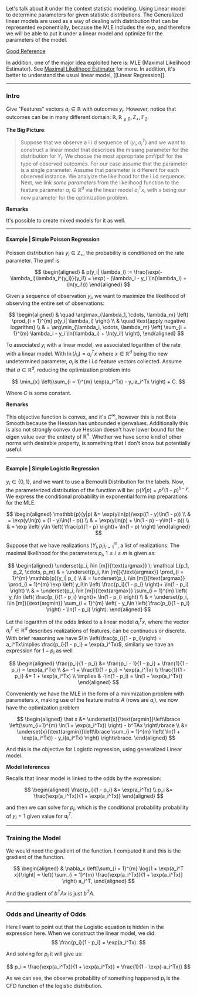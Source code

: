 Let's talk about it under the context statistic modeling. Using Linear model to determine parameters for given statistic distributions. The Generalized linear models are used as a way of dealing with distribution that can be represented exponentially, because the MLE includes the exp, and therefore we will be able to put it under a linear model and optimize for the parameters of the model. 

[Good Reference](http://statmath.wu.ac.at/courses/heather_turner/glmCourse_001.pdf)

In addition, one of the major idea exploited here is: MLE (Maximal Likelihood Estimator). See [Maximal Likelihood Estimator](../STATS%20501%20Statistics%20for%20Mathematicians/Maximal%20Likelihood%20Estimator.md) for more. In addition, it's better to understand the usual linear model, [[Linear Regression]]. 

---

### **Intro**

Give "Features" vectors $a_i \in \mathbb{R}$ with outcomes $y_i$. However, notice that outcomes can be in many different domain: $\mathbb{R}, \mathbb{R}_{\le 0}, \mathbb{Z}_+, \mathbb{F_2}$. 

**The Big Picture**: 

> Suppose that we observe a i.i.d sequence of $(y_i, a_i^T)$ and we want to construct a linear model that describes the missing parameter for the distribution for $Y_i$.  We choose the most appropriate pmf/pdf for the type of observed outcomes. For our case assume that the parameter is a single parameter. Assume that parameter is different for each observed instance. We analyize the likelihood for the i.i.d sequence. Next, we link *some parameters* from the likelihood function to the feature parameter $a_i\in\mathbb{R}^d$ via the linear model $a^T_ix$, with $x$ being our new parameter for the optimization problem.

**Remarks**

It's possible to create mixed models for it as well. 

---
#### **Example | Simple Poisson Regression**

Poisson distribution has $y_i\in \mathbb{Z}_+$, the probability is conditioned on the rate parameter. The pmf is

$$
\begin{aligned}
    & p(y_i| \lambda_i) := \frac{\exp(-\lambda_i)\lambda_i^{y_i}}{y_i!} = \exp(
        - (\lambda_i - y_i \ln(\lambda_i) + \ln(y_i!)))
\end{aligned}
$$

Given a sequence of observation $y_i$, we want to maximize the likelihood of observing the entire set of observations: 

$$
\begin{aligned}
    & \quad
	\arg\max_{\lambda_1, \cdots, \lambda_m} \left(
    \prod_{i = 1}^{m} 
        p(y_i| \lambda_i)
    \right)
	\\
	& \quad \text{apply negative logarithm}
    \\
    & =
    \arg\min_{\lambda_i, \cdots, \lambda_m} 
	\left(
    \sum_{i = 1}^{m} 
		\lambda_i - y_i \ln(\lambda_i) + \ln(y_i!)
    \right), 
\end{aligned}
$$

To associated $y_i$ with a linear model, we associated logarithm of the rate with a linear model. With $\ln(\lambda_i) = a_i^Tx$ where $x\in \mathbb R^d$ being the new undetermined parameter, $a_i$ is the i.i.d feature vectors collected.  Assume that $a\in \mathbb{R}^d$, reducing the optimization problem into

$$
\min_{x} \left(\sum_{i = 1}^{m} 
	\exp(a_i^Tx) - y_ia_i^Tx
\right) + C. 
$$

Where $C$ is some constant. 

**Remarks**
 
This objective function is convex, and it's $C^\infty$, however this is not Beta Smooth because the Hessian has unbounded eigenvalues. Additionally this is also not strongly convex due  Hessian doesn't have lower bound for the eigen value over the entirety of $\mathbb R^n$. Whether we have some kind of other norms with desirable property, is something that I don't know but potentially useful. 

---
#### **Example | Simple Logistic Regression**

$y_i\in \{0, 1\}$, and we want to use a Bernoulli Distribution for the labels. Now, the parameterized distribution of the function will be: $\mathbb{p}(Y|p) = p^y(1 - p)^{1 - y}.$ We express the conditional probability in exponential form inp preparations for the MLE. 

$$
\begin{aligned}
	\mathbb{p}(y|p) &= \exp(y\ln(p))\exp((1 - y)\ln(1 - p)) 
	\\
	 & = \exp(y\ln(p) + (1 - y)\ln(1 - p))
	\\
	 & = \exp(y\ln(p) + \ln(1 - p) - y\ln(1 - p))
	\\
	 & = \exp \left(
	    y\ln \left(
	        \frac{p}{1 - p}
	    \right)+ \ln(1 - p)
	\right)
\end{aligned}
$$

Suppose that we have realizations $(Y_i, p_i)_{i=1}^m$, a list of realizations. The maximal likelihood for the parameters $p_i$, $1 \le i \le m$ is given as: 

$$
\begin{aligned}
	\underset{p_i, i\in [m]}{\text{argmax}}   
	\; \mathcal L(p_1, p_2, \cdots, p_m)
	& =
	\underset{p_i, i\in [m]}{\text{argmax}}
	\prod_{i = 1}^{m}
	    \mathbb{p}(y_i| p_i)
	\\
	& =
	\underset{p_i, i\in [m]}{\text{argmax}}
	\prod_{i = 1}^{m}
	    \exp \left(
	        y_i\ln \left(
	            \frac{p_i}{1 - p_i}
	        \right)+ \ln(1 - p_i)
	    \right)
	\\
	& =
	\underset{p_i, i\in [m]}{\text{argmax}}
	\sum_{i = 1}^{m} \left(
		y_i\ln \left(
			\frac{p_i}{1 - p_i}
		\right)+ \ln(1 - p_i)
	\right)
	\\
	& =
	\underset{p_i, i\in [m]}{\text{argmin}} 
	\sum_{i = 1}^{m} \left(
		- y_i\ln \left(
			\frac{p_i}{1 - p_i}
		\right) - \ln(1 - p_i)
	\right).
\end{aligned}
$$

Let the logarithm of the odds linked to a linear model $a^T_i x$, where the vector $a_i^T\in \mathbb R^d$ describes realizations of features, can be continuous or discrete. With brief reasoning we have $\ln \left(\frac{p_i}{1 - p_i}\right) = a_i^Tx\implies \frac{p_i}{1 - p_i} = \exp(a_i^Tx)$, similarly we have an expression for $1 - p_i$ as well

$$
\begin{aligned}
	\frac{p_i}{1 - p_i} &= 
	\frac{p_i - 1}{1 - p_i} + \frac{1}{1 - p_i} = \exp(a_i^Tx)
	\\
	&= 
	-1 + \frac{1}{1 - p_i} = \exp(a_i^Tx) 
	\\
	\frac{1}{1 - p_i} &= 1 + \exp(a_i^Tx) 
	\\
	\implies & -\ln(1 - p_i) = \ln(1 + \exp(a_i^Tx))
\end{aligned}
$$

Conveniently we have the MLE in the form of a minimization problem with parameters $x$, making use of the feature matrix $A$ (rows are $a_i$), we now have the optimization problem 

$$
\begin{aligned}
	\hat x &= \underset{x}{\text{argmin}}\left\lbrace
		\left(\sum_{i=1}^{m} 
			\ln(1 + \exp(a_i^Tx))
		\right) - b^TAx
	\right\rbrace
	\\
	&= \underset{x}{\text{argmin}}\left\lbrace
		\sum_{i = 1}^{m} \left(
				\ln(1 + \exp(a_i^Tx)) - y_i(a_i^Tx)
			\right)
	\right\rbrace. 
\end{aligned}
$$


And this is the objective for Logistic regression, using generalized Linear model. 


**Model Inferences**

Recalls that linear model is linked to the odds by the expression:

$$
\begin{aligned}
	\frac{p_i}{1 - p_i} &= \exp(a_i^Tx)
	\\
	p_i &= \frac{\exp(a_i^Tx)}{1 + \exp(a_i^Tx)}
\end{aligned}
$$

and then we can solve for $p_i$, which is the conditional probability probability of $y_i=1$ given value for $a_i^T$. 


---
### **Training the Model**

We would need the gradient of the function. I computed it and this is the gradient of the function.  

$$
\begin{aligned}
	& \nabla_x \left[\sum_{i = 1}^{m} \log(1 + \exp(a_i^T x))\right]
	= 
	\left(
		\sum_{i = 1}^{m} 
		\frac{\exp(a_i^Tx)}{1 + \exp(a_i^Tx)}
	\right) a_i^T, 
\end{aligned}
$$

And the gradient of $b^TAx$ is just $b^TA$. 

---
### **Odds and Linearity of Odds**

Here I want to point out that the Logistic equation is hidden in the expression here. When we construct the linear model, we did: 
$$
\frac{p_i}{1 - p_i} = \exp(a_i^Tx). 
$$

And solving for $p_i$ it will give us: 

$$
p_i = \frac{\exp(a_i^Tx)}{1 + \exp(a_i^Tx)} = \frac{1}{1 - \exp(-a_i^Tx)}
$$

As we can see, the observe probability of something happened $p_i$ is the CFD function of the logistic distribution.
